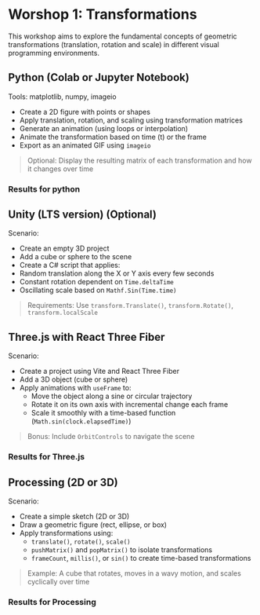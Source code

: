 # Worshop 1: Transformations

This workshop aims to explore the fundamental concepts of geometric transformations
(translation, rotation and scale) in different visual programming environments.

## Python (Colab or Jupyter Notebook)

Tools: matplotlib, numpy, imageio

* Create a 2D figure with points or shapes
* Apply translation, rotation, and scaling using transformation matrices
* Generate an animation (using loops or interpolation)
* Animate the transformation based on time (t) or the frame
* Export as an animated GIF using `imageio`

> Optional: Display the resulting matrix of each transformation and how it changes over time

### Results for python

## Unity (LTS version) (Optional)

Scenario:

* Create an empty 3D project
* Add a cube or sphere to the scene
* Create a C# script that applies:
* Random translation along the X or Y axis every few seconds
* Constant rotation dependent on `Time.deltaTime`
* Oscillating scale based on `Mathf.Sin(Time.time)`

> Requirements: Use `transform.Translate()`, `transform.Rotate()`, `transform.localScale`

## Three.js with React Three Fiber

Scenario:

* Create a project using Vite and React Three Fiber
* Add a 3D object (cube or sphere)
* Apply animations with `useFrame` to:
  * Move the object along a sine or circular trajectory
  * Rotate it on its own axis with incremental change each frame
  * Scale it smoothly with a time-based function (`Math.sin(clock.elapsedTime)`)

> Bonus: Include `OrbitControls` to navigate the scene

### Results for Three.js

## Processing (2D or 3D)

Scenario:

* Create a simple sketch (2D or 3D)
* Draw a geometric figure (rect, ellipse, or box)
* Apply transformations using:
  * `translate()`, `rotate()`, `scale()`
  * `pushMatrix()` and `popMatrix()` to isolate transformations
  * `frameCount`, `millis()`, or `sin()` to create time-based transformations

> Example: A cube that rotates, moves in a wavy motion, and scales cyclically over time

### Results for Processing
